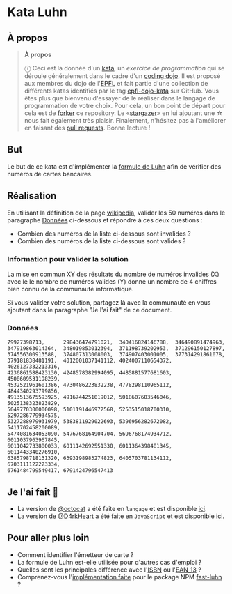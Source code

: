 # Kata Luhn

## À propos

> **À propos**
>
> ⓘ Ceci est la donnée d'un [kata], un _exercice de programmation_ qui se
> déroule généralement dans le cadre d'un [coding dojo]. Il est proposé aux
> membres du dojo de l'[EPFL] et fait partie d'une collection de différents
> katas identifiés par le tag [epfl-dojo-kata] sur GitHub. Vous êtes plus que
> bienvenu d'essayer de le réaliser dans le langage de programmation de votre
> choix. Pour cela, un bon point de départ pour cela est de [forker] ce
> repository. Le «[stargazer]» en lui ajoutant une **☆** nous fait également
> très plaisir. Finalement, n'hésitez pas à l'améliorer en faisant des
> [pull requests]. Bonne lecture !

[kata]: https://fr.wikipedia.org/wiki/Coding_dojo#Kata
[coding dojo]: https://fr.wikipedia.org/wiki/Coding_dojo
[EPFL]: https://www,epfl.ch
[epfl-dojo-kata]: https://github.com/topics/epfl-dojo-kata
[forker]: https://docs.github.com/en/get-started/quickstart/fork-a-repo#forking-a-repository
[stargazer]: https://docs.github.com/en/get-started/exploring-projects-on-github/saving-repositories-with-stars
[pull requests]: https://docs.github.com/en/github/collaborating-with-pull-requests/proposing-changes-to-your-work-with-pull-requests/creating-a-pull-request#creating-the-pull-request


## But

Le but de ce kata est d'implémenter la [formule de Luhn] afin de vérifier des numéros de cartes bancaires.

[formule de Luhn]: https://fr.wikipedia.org/wiki/Formule_de_Luhn


## Réalisation

En utilisant la définition de la page
[wikipedia](https://fr.wikipedia.org/wiki/Formule_de_Luhn), valider les 50
numéros dans le paragraphe [Données](#donnees) ci-dessous et répondre à ces deux
questions :

  * Combien des numéros de la liste ci-dessous sont invalides ?
  * Combien des numéros de la liste ci-dessous sont valides ?


### Information pour valider la solution

La mise en commun XY des résultats du nombre de numéros invalides (X) avec
le le nombre de numéros valides (Y) donne un nombre de 4 chiffres bien connu
de la communauté informatique.

Si vous valider votre solution, partagez là 
avec la communauté en vous ajoutant dans le paragraphe "Je l'ai fait" de
ce document.


### Données

```
79927398713,      298436474791021,  340416824146788,  346490891474963,
347919863014364,  348019853012394,  371198739202953,  371296150127897,
374556300913588,  374807313008003,  374907403001005,  377314291861078,
379181838481191,  4012001037141112, 4024007110654372, 4026127332213316,
4236861588423130, 4248578382994095, 4485881577681603, 4508609531198239,
4532521961601386, 4730486223832238, 4778298110965112, 4844340293799856,
4913513675593925, 4916744251019012, 5018607603546046, 5025138323823829,
5049770300000098, 5101191446972568, 5253515018700310, 5297286779934575,
5327288979931979, 5383811929022693, 5396956282672082, 5411702458200089,
5474081634053090, 5476768164904704, 5696768174934712, 6011037963967845,
6011042733880033, 6011142692551330, 6011364398481345, 6011443340276910,
6385798718131320, 6393198983274823, 6405703781134112, 6703111122223334,
6761484799549417, 6791424796547413
```


## Je l'ai fait 💪

* La version de [@octocat](https://github.com/octocat) a été faite en `langage` et est disponible [ici](https://#).
* La version de [@D4rkHeart](https://github.com/D4rkHeart) a été faite en `JavaScript` et est disponible [ici](https://github.com/D4rkHeart/Kata-Luhn).

## Pour aller plus loin

* Comment identifier l'émetteur de carte ?
* La formule de Luhn est-elle utilisée pour d'autres cas d'emploi ?
* Quelles sont les principales différence avec l'[ISBN] ou l'[EAN_13] ?
* Comprenez-vous l'[implémentation faite](https://github.com/bendrucker/fast-luhn/blob/master/index.js) pour le package NPM [fast-luhn](https://www.npmjs.com/package/fast-luhn) ?

[ISBN]: https://fr.wikipedia.org/wiki/International_Standard_Book_Number#Structure_de_l'ISBN-13
[EAN_13]: https://fr.wikipedia.org/wiki/EAN_13
